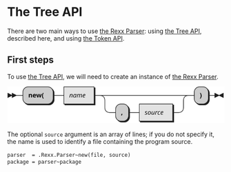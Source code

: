 # The Tree API

There are two main ways to use [the Rexx Parser](TheRexxParser.md): using [the Tree API](TreeAPI.md), described here, and using [the Token API](TokenAPI.md).

## First steps

To use [the Tree API](TreeAPI.md), we will need to create an instance of [the Rexx Parser](TheRexxParser.md).

![Syntax diagram for the new method of the Rexx.Parser class](img/Rexx.Parser.new.svg)

The optional `source` argument is an array of lines; if you do not specify it, the name is used to identify a file containing the program source.

```rexx
parser  = .Rexx.Parser~new(file, source)
package = parser~package
```
